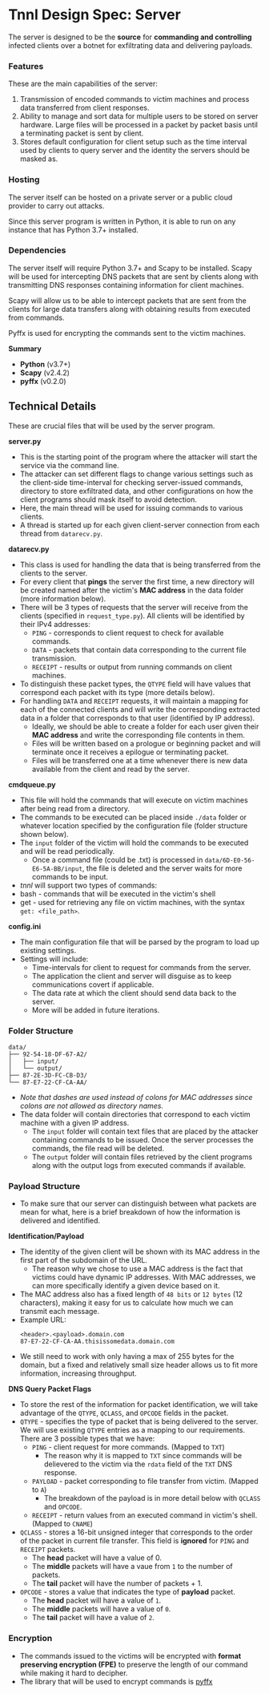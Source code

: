# Tnnl Design Spec: Server

The server is designed to be the **source** for **commanding and controlling** infected clients over a botnet for exfiltrating data and delivering payloads. 



### Features

These are the main capabilities of the server:

1. Transmission of encoded commands to victim machines and process data transferred from client responses.
2. Ability to manage and sort data for multiple users to be stored on server hardware. Large files will be processed in a packet by packet basis until a terminating packet is sent by client.
3. Stores default configuration for client setup such as the time interval used by clients to query server and the identity the servers should be masked as.

### Hosting

The server itself can be hosted on a private server or a public cloud provider to carry out attacks.

Since this server program is written in Python, it is able to run on any instance that has Python 3.7+ installed.

### Dependencies

The server itself will require Python 3.7+ and Scapy to be installed. Scapy will be used for intercepting DNS packets that are sent by clients along with transmitting DNS responses containing information for client machines.

Scapy will allow us to be able to intercept packets that are sent from the clients for large data transfers along with obtaining results from executed from commands.

Pyffx is used for encrypting the commands sent to the victim machines.

**Summary**
* **Python** (v3.7+)
* **Scapy** (v2.4.2)
* **pyffx** (v0.2.0)

## Technical Details

These are crucial files that will be used by the server program.

**server.py**

* This is the starting point of the program where the attacker will start the service via the command line.
* The attacker can set different flags to change various settings such as the client-side time-interval for checking server-issued commands, directory to store exfiltrated data, and other configurations on how the client programs should mask itself to avoid detection.
* Here, the main thread will be used for issuing commands to various clients.
* A thread is started up for each given client-server connection from each thread from `datarecv.py`.

**datarecv.py**

* This class is used for handling the data that is being transferred from the clients to the server.
* For every client that **pings** the server the first time, a new directory will be created named after the victim's **MAC address** in the data folder (more information below).
* There will be 3 types of requests that the server will receive from the clients (specified in `request_type.py`). All clients will be identified by their IPv4 addresses:
  * `PING` - corresponds to client request to check for available commands.
  * `DATA` - packets that contain data corresponding to the current file transmission.
  * `RECEIPT` - results or output from running commands on client machines.
* To distinguish these packet types, the `QTYPE` field will have values that correspond each packet with its type (more details below).
* For handling `DATA` and `RECEIPT` requests, it will maintain a mapping for each of the connected clients and will write the corresponding extracted data in a folder that corresponds to that user (identified by IP address).
  * Ideally, we should be able to create a folder for each user given their **MAC address** and write the corresponding file contents in them.
  * Files will be written based on a prologue or beginning packet and will terminate once it receives a epilogue or terminating packet.
  * Files will be transferred one at a time whenever there is new data available from the client and read by the server.

**cmdqueue.py**

* This file will hold the commands that will execute on victim machines after being read from a directory.
* The commands to be executed can be placed inside `./data` folder or whatever location specified by the configuration file (folder structure shown below).
* The `input` folder of the victim will hold the commands to be executed and will be read periodically.
  * Once a command file (could be .txt) is processed in `data/6D-E0-56-E6-5A-BB/input`, the file is deleted and the server waits for more commands to be input.
* *tnnl* will support two types of commands:
*  bash - commands that will be executed in the victim's shell
  * get - used for retrieving any file on victim machines, with the syntax `get: <file_path>`.

**config.ini**

* The main configuration file that will be parsed by the program to load up existing settings.
* Settings will include:
  * Time-intervals for client to request for commands from the server.
  * The application the client and server will disguise as to keep communications covert if applicable.
  * The data rate at which the client should send data back to the server.
  * More will be added in future iterations.

### Folder Structure

```
data/
├── 92-54-18-DF-67-A2/
│   ├── input/
│   └── output/
├── 87-2E-3D-FC-CB-D3/
└── 87-E7-22-CF-CA-AA/
```
* *Note that dashes are used instead of colons for MAC addresses since colons are not allowed as directory names.*
* The data folder will contain directories that correspond to each victim machine with a given IP address.
  * The `input` folder will contain text files that are placed by the attacker containing commands to be issued. Once the server processes the commands, the file read will be deleted.
  * The `output` folder will contain files retrieved by the client programs along with the output logs from executed commands if available.

### Payload Structure
* To make sure that our server can distinguish between what packets are mean for what, here is a brief breakdown of how the information is delivered and identified.

**Identification/Payload**
* The identity of the given client will be shown with its MAC address in the first part of the subdomain of the URL.
  * The reason why we chose to use a MAC address is the fact that victims could have dynamic IP addresses. With MAC addresses, we can more specifically identify a given device based on it.
* The MAC address also has a fixed length of `48 bits` or `12 bytes` (12 characters), making it easy for us to calculate how much we can transmit each message.
* Example URL:
  ```
  <header>.<payload>.domain.com
  87-E7-22-CF-CA-AA.thisissomedata.domain.com
  ```
* We still need to work with only having a max of 255 bytes for the domain, but a fixed and relatively small size header allows us to fit more information, increasing throughput.

**DNS Query Packet Flags**
* To store the rest of the information for packet identification, we will take advantage of the `QTYPE`, `QCLASS`, and `OPCODE` fields in the packet.
* `QTYPE` - specifies the type of packet that is being delivered to the server. We will use existing `QTYPE` entries as a mapping to our requirements. There are 3 possible types that we have:
  * `PING` - client request for more commands. (Mapped to `TXT`)
    * The reason why it is mapped to `TXT` since commands will be delievered to the victim via the `rdata` field of the `TXT` DNS response.
  * `PAYLOAD` - packet corresponding to file transfer from victim. (Mapped to `A`)
    * The breakdown of the payload is in more detail below with `QCLASS` and `OPCODE`.
  * `RECEIPT` - return values from an executed command in victim's shell. (Mapped to `CNAME`)
* `QCLASS` - stores a 16-bit unsigned integer that corresponds to the order of the packet in current file transfer. This field is **ignored** for `PING` and `RECEIPT` packets.
  * The **head** packet will have a value of 0.
  * The **middle** packets will have a vaue from `1` to the number of packets.
  * The **tail** packet will have the number of packets + 1.
* `OPCODE` - stores a value that indicates the type of **payload** packet.
  * The **head** packet will have a value of `1`.
  * The **middle** packets will have a value of `0`.
  * The **tail** packet will have a value of `2`.

### Encryption
* The commands issued to the victims will be encrypted with **format preserving encryption (FPE)** to preserve the length of our command while making it hard to decipher.
* The library that will be used to encrypt commands is [pyffx](https://github.com/emulbreh/pyffx)